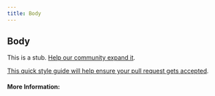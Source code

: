 ```yaml
---
title: Body
---
```


## Body

This is a stub. [Help our community expand it](https://github.com/freeCodeCamp/guide-articles/tree/master/articles/HTML/Elements/Body/index.md).

[This quick style guide will help ensure your pull request gets accepted](https://github.com/freeCodeCamp/guide-articles/blob/master/README.md).

<!-- The article goes here, in GitHub-flavored Markdown. Feel free to add YouTube videos, images, and CodePen/JSBin embeds  -->

#### More Information:
<!-- Please add any articles you think might be helpful to read before writing the article -->


